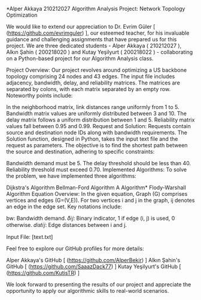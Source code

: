 *Alper Akkaya 210212027 Algorithm Analysis Project: 
Network Topology Optimization

We would like to extend our appreciation to Dr. Evrim Güler [  (https://github.com/evrimguler) ], our esteemed teacher, for his invaluable guidance and challenging assignments that have prepared us for this project. We are three dedicated students - Alper Akkaya ( 210212027 ), Alkın Şahin ( 200218020 ) and Kutay Yeşilyurt ( 200218022 ) - collaborating on a Python-based project for our Algorithm Analysis class.

Project Overview:
Our project revolves around optimizing a US backbone topology comprising 24 nodes and 43 edges. The input file includes adjacency, bandwidth, delay, and reliability matrices. The matrices are separated by colons, with each matrix separated by an empty row. Noteworthy points include:

In the neighborhood matrix, link distances range uniformly from 1 to 5.
Bandwidth matrix values are uniformly distributed between 3 and 10.
The delay matrix follows a uniform distribution between 1 and 5.
Reliability matrix values fall between 0.95 and 0.99.
Request and Solution:
Requests contain source and destination node IDs along with bandwidth requirements. The Solution function, designed in Python, takes the input text file and the request as parameters. The objective is to find the shortest path between the source and destination, adhering to specific constraints:

Bandwidth demand must be 5.
The delay threshold should be less than 40.
Reliability threshold must exceed 0.70.
Implemented Algorithms:
To solve the problem, we have implemented three algorithms:

Dijkstra's Algorithm
Bellman-Ford Algorithm
A Algorithm*
Flody-Warshall Algorithm
Equation Overview:
In the given equation, Graph (G) comprises vertices and edges (G=(V,E)). For two vertices i and j in the graph, ij denotes an edge in the edge set. Key notations include:

bw: Bandwidth demand.
𝛿𝑖𝑗: Binary indicator, 1 if edge (i, j) is used, 0 otherwise.
𝑑𝑖𝑠𝑡𝑖𝑗: Edge distances between i and j.

Input File:
[text.txt]

Feel free to explore our GitHub profiles for more details:

Alper Akkaya's GitHub [ (https://github.com/AlperBekir) ]
Alkın Şahin's GitHub [ (https://github.com/SaaazDack77) ]
Kutay Yeşilyurt's GitHub [ (https://github.com/KutisTR) ]

We look forward to presenting the results of our project and appreciate the opportunity to apply our algorithmic skills to real-world scenarios.
